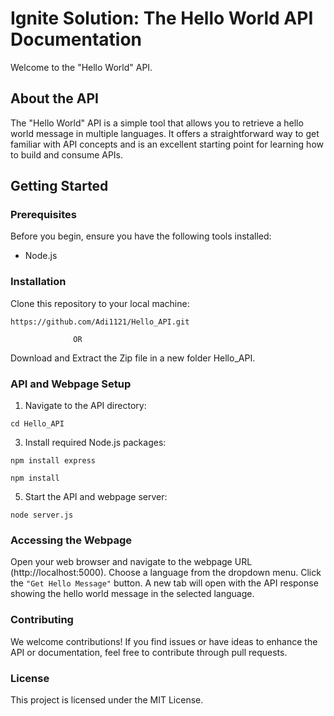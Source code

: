 # Ignite Solution: The Hello World API Documentation

Welcome to the "Hello World" API.

## About the API
The "Hello World" API is a simple tool that allows you to retrieve a hello world message in multiple languages. It offers a straightforward way to get familiar with API concepts and is an excellent starting point for learning how to build and consume APIs.

## Getting Started

### Prerequisites
Before you begin, ensure you have the following tools installed:
- Node.js

### Installation
   Clone this repository to your local machine:
   ```
   https://github.com/Adi1121/Hello_API.git
   ```
                  OR
   Download and Extract the Zip file in a new folder Hello_API.

### API and Webpage Setup

1. Navigate to the API directory:
```
cd Hello_API
```

3. Install required Node.js packages:
```
npm install express
```
```
npm install
```

5. Start the API and webpage server:
```
node server.js
```

### Accessing the Webpage

Open your web browser and navigate to the webpage URL (http://localhost:5000).
Choose a language from the dropdown menu.
Click the ```"Get Hello Message"``` button.
A new tab will open with the API response showing the hello world message in the selected language.

### Contributing
We welcome contributions! If you find issues or have ideas to enhance the API or documentation, feel free to contribute through pull requests.

### License
This project is licensed under the MIT License.
